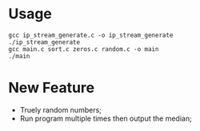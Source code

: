 # Usage
```
gcc ip_stream_generate.c -o ip_stream_generate
./ip_stream_generate
gcc main.c sort.c zeros.c random.c -o main
./main
```

# New Feature
- Truely random numbers;
- Run program multiple times then output the median;